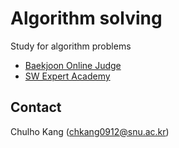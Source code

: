 
# Algorithm solving

Study for algorithm problems

- [Baekjoon Online Judge](https://www.acmicpc.net/)
- [SW Expert Academy](https://swexpertacademy.com/main/main.do)


## Contact
Chulho Kang ([chkang0912@snu.ac.kr](mailto:chkang0912@snu.ac.kr))